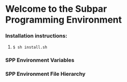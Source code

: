 # Welcome to the Subpar Programming Environment

### Installation instructions:

1. `$ sh install.sh`

### SPP Environment Variables

### SPP Environment File Hierarchy
